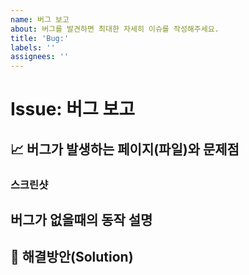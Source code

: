 ```yaml
---
name: 버그 보고
about: 버그를 발견하면 최대한 자세히 이슈를 작성해주세요.
title: 'Bug:'
labels: ''
assignees: ''
---
```


# Issue: 버그 보고

## 📈 버그가 발생하는 페이지(파일)와 문제점

<!-- 가능하다면 에러메세지와 몇번째 파일에서 에러가 발생했는지 기술해주세요. (에러코드 복붙해도됨) -->

### 스크린샷

<!-- 가능하다면 스크린샷도 추가해주세요 github issue는 drag and drop을 지원합니다. -->

## 버그가 없을때의 동작 설명

<!-- 본인이 구현한 기능이 아니라면 생략 가능합니다. -->

## 🏀 해결방안(Solution)

<!-- 이 또한 잘 모르겠다면 생략 가능하고 버그를 제보해준다고 생각해주세요. -->
